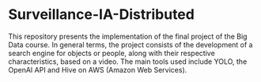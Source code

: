 # Surveillance-IA-Distributed
This repository presents the implementation of the final project of the Big Data course. In general terms, the project consists of the development of a search engine for objects or people, along with their respective characteristics, based on a video. The main tools used include YOLO, the OpenAI API and Hive on AWS (Amazon Web Services).
